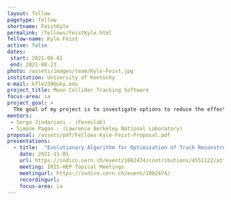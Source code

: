 ```yaml
---
layout: fellow
pagetype: fellow
shortname: FeistKyle
permalink: /fellows/FeistKyle.html
fellow-name: Kyle Feist
active: false
dates:
 start: 2021-06-01
 end: 2021-08-23
photo: /assets/images/team/Kyle-Feist.jpg
institution: University of Kentucky
e-mail: kfle230@uky.edu
project_title: Muon Collider Tracking Software
focus-area: ia
project_goal: >
  The goal of my project is to investigate options to reduce the effect of noise caused by secondary particles in particle path reconstruction by analyzing the effects of directional information from specially arranged silicon-detector layers being used with existing path reconstruction algorithms through muon collider simulations in C++
mentors:
 - Sergo Jindariani - (Fermilab)
 - Simone Pagan - (Lawrence Berkeley National Laboratory)
proposal: /assets/pdf/Fellows-Kyle-Feist-Proposal.pdf
presentations:
  - title:  "Evolutionary Algorithm for Optimization of Track Reconstruction at a Muon Collider"
    date: 2021-11-01
    url: https://indico.cern.ch/event/1082474/contributions/4551122/attachments/2337397/3984154/Fellowship_Project_Feist.pdf
    meeting: IRIS-HEP Topical Meetings
    meetingurl: https://indico.cern.ch/event/1082474/
    recordingurl:
    focus-area: ia
---
```

